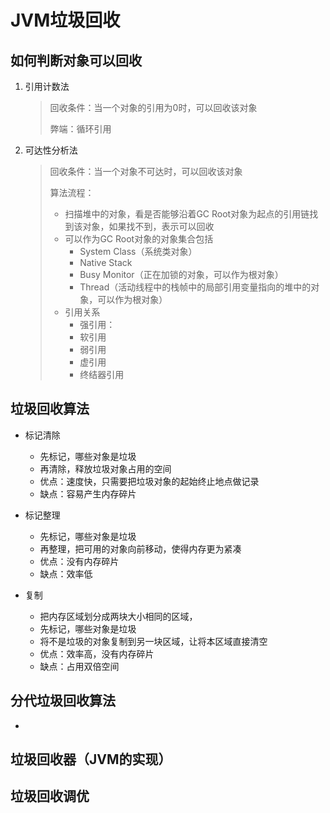 # JVM垃圾回收



## 如何判断对象可以回收

1. 引用计数法

    > 回收条件：当一个对象的引用为0时，可以回收该对象
    >
    > 弊端：循环引用

2. 可达性分析法

    > 回收条件：当一个对象不可达时，可以回收该对象
    >
    > 算法流程：
    >
    > - 扫描堆中的对象，看是否能够沿着GC Root对象为起点的引用链找到该对象，如果找不到，表示可以回收
    > - 可以作为GC Root对象的对象集合包括
    >     - System Class（系统类对象）
    >     - Native Stack
    >     - Busy Monitor（正在加锁的对象，可以作为根对象）
    >     - Thread（活动线程中的栈帧中的局部引用变量指向的堆中的对象，可以作为根对象）
    > - 引用关系
    >     - 强引用：
    >     - 软引用
    >     - 弱引用
    >     - 虚引用
    >     - 终结器引用



## 垃圾回收算法

- 标记清除
    - 先标记，哪些对象是垃圾
    - 再清除，释放垃圾对象占用的空间
    - 优点：速度快，只需要把垃圾对象的起始终止地点做记录
    - 缺点：容易产生内存碎片
- 标记整理
    - 先标记，哪些对象是垃圾
    - 再整理，把可用的对象向前移动，使得内存更为紧凑
    - 优点：没有内存碎片
    - 缺点：效率低

- 复制
    - 把内存区域划分成两块大小相同的区域，
    - 先标记，哪些对象是垃圾
    - 将不是垃圾的对象复制到另一块区域，让将本区域直接清空
    - 优点：效率高，没有内存碎片
    - 缺点：占用双倍空间



## 分代垃圾回收算法

- 



## 垃圾回收器（JVM的实现）





## 垃圾回收调优



